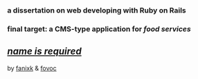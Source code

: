 ### a dissertation on web developing with **Ruby on Rails**
### final target: a CMS-type application for *food services*


## [*name is required*](*TBD*)

by [fanixk](https://github.com/fanixk) & [fovoc](https://github.com/fovoc) 
